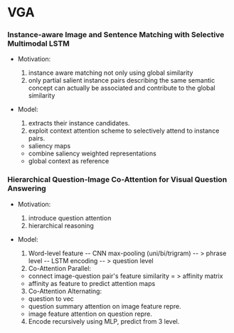 # VGA  
### Instance-aware Image and Sentence Matching with Selective Multimodal LSTM

* Motivation:  
  1. instance aware matching not only using global similarity  
  2. only partial salient instance pairs describing the same semantic concept can actually be associated and contribute to the global similarity  
  
* Model:
  1. extracts their instance candidates.  
  2. exploit context attention scheme to selectively attend to instance pairs.
    * saliency maps
    * combine saliency weighted representations
    * global context as reference
  
### Hierarchical Question-Image Co-Attention for Visual Question Answering

* Motivation:
  1. introduce question attention
  2. hierarchical reasoning
* Model:  
  1. Word-level feature -- CNN max-pooling \(uni/bi/trigram\) -- \> phrase level -- LSTM encoding -- \> question level
  2. Co-Attention Parallel:
    * connect image-question pair's feature similarity = \> affinity matrix
    * affinity as feature to predict attention maps
  3. Co-Attention Alternating:
    * question to vec
    * question summary attention on image feature repre.
    * image feature attention on question repre.
    
  4. Encode recursively using MLP, predict from 3 level.
